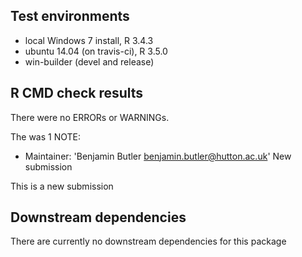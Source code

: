 ## Test environments
* local Windows 7 install, R 3.4.3
* ubuntu 14.04 (on travis-ci), R 3.5.0
* win-builder (devel and release)

## R CMD check results
There were no ERRORs or WARNINGs.

The was 1 NOTE:

* Maintainer: 'Benjamin Butler <benjamin.butler@hutton.ac.uk>' New submission 

This is a new submission

## Downstream dependencies
There are currently no downstream dependencies for this package
